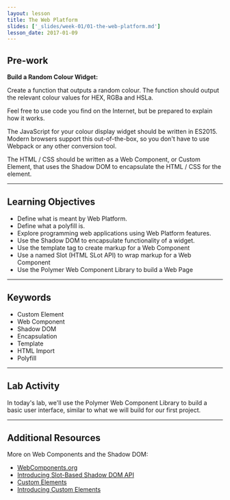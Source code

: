 ```yaml
---
layout: lesson
title: The Web Platform
slides: ['_slides/week-01/01-the-web-platform.md']
lesson_date: 2017-01-09
---
```


## Pre-work

**Build a Random Colour Widget:**

Create a function that outputs a random colour. The function should output the relevant colour values for HEX, RGBa and HSLa.

Feel free to use code you find on the Internet, but be prepared to explain how it works.

The JavaScript for your colour display widget should be written in ES2015. Modern browsers support this out-of-the-box, so you don't have to use Webpack or any other conversion tool.

The HTML / CSS should be written as a Web Component, or Custom Element, that uses the Shadow DOM to encapsulate the HTML / CSS for the element.

---

## Learning Objectives

- Define what is meant by Web Platform.
- Define what a polyfill is.
- Explore programming web applications using Web Platform features.
- Use the Shadow DOM to encapsulate functionality of a widget.
- Use the template tag to create markup for a Web Component
- Use a named Slot (HTML SLot API) to wrap markup for a Web Component
- Use the Polymer Web Component Library to build a Web Page

---

## Keywords

- Custom Element
- Web Component
- Shadow DOM
- Encapsulation
- Template
- HTML Import
- Polyfill

---

## Lab Activity

In today's lab, we'll use the Polymer Web Component Library to build a basic user interface, similar to what we will build for our first project.

---

## Additional Resources

More on Web Components and the Shadow DOM:

- [WebComponents.org](http://webcomponents.org/)
- [Introducing Slot-Based Shadow DOM API](https://webkit.org/blog/4096/introducing-shadow-dom-api/)
- [Custom Elements](https://customelements.io/)
- [Introducing Custom Elements](https://webkit.org/blog/7027/introducing-custom-elements/)
